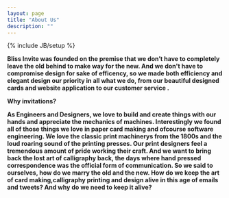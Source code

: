 ```yaml
---
layout: page
title: "About Us"
description: ""
---
```

{% include JB/setup %}

<p><strong>Bliss Invite was founded on the premise that we don’t have to completely leave the old behind to make way for the new. And we don't have to compromise design for sake of efficency, so we made both efficiency and elegant design our priority in all what we do, from our beautiful designed cards and website application to our customer service .</p>
</p>Why invitations?</p>

<p>As Engineers and Designers, we love to build and create things with our hands and appreciate the mechanics of machines. Interestingly we found all of those things we love in paper card making and ofcourse software engineering. We love the classic print machinerys from the 1800s and the loud roaring sound of the printing presses. Our print designers feel a tremendous amount of pride working their craft. And we want to bring back the lost art of calligraphy back, the days where hand pressed correspondence was the official form of communication. So we said to ourselves, how do we marry the old and the new. How do we keep the art of card making,calligraphy printing and design alive in this age of emails and tweets? And why do we need to keep it alive?</p>

